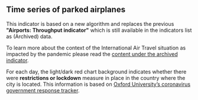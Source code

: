## Time series of parked airplanes 

This indicator is based on a new algorithm and replaces the previous **"Airports: Throughput indicator"** which is still available in the indicators list as (Archived) data. 
 
To learn more about the context of the International Air Travel situation as impacted by the pandemic please read the [content under the archived indicator](https://race.esa.int/?poi=FR8-E13b2&indicator=E13b2).

For each day, the light/dark red chart background indicates whether there were **restrictions or lockdown** measure in place in the country where the city is located. This information is based on [Oxford University’s coronavirus government response tracker](https://covidtracker.bsg.ox.ac.uk/). 
